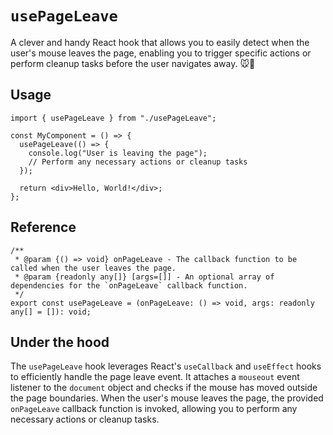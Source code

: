 # `usePageLeave`

A clever and handy React hook that allows you to easily detect when the user's mouse leaves the page, enabling you to trigger specific actions or perform cleanup tasks before the user navigates away. 🐭🚪

## Usage

```tsx
import { usePageLeave } from "./usePageLeave";

const MyComponent = () => {
  usePageLeave(() => {
    console.log("User is leaving the page");
    // Perform any necessary actions or cleanup tasks
  });

  return <div>Hello, World!</div>;
};
```

## Reference

```tsx
/**
 * @param {() => void} onPageLeave - The callback function to be called when the user leaves the page.
 * @param {readonly any[]} [args=[]] - An optional array of dependencies for the `onPageLeave` callback function.
 */
export const usePageLeave = (onPageLeave: () => void, args: readonly any[] = []): void;
```

## Under the hood

The `usePageLeave` hook leverages React's `useCallback` and `useEffect` hooks to efficiently handle the page leave event. It attaches a `mouseout` event listener to the `document` object and checks if the mouse has moved outside the page boundaries. When the user's mouse leaves the page, the provided `onPageLeave` callback function is invoked, allowing you to perform any necessary actions or cleanup tasks.
